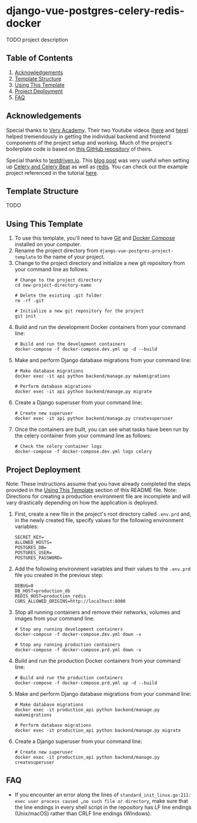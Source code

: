 django-vue-postgres-celery-redis-docker
===========
TODO project description

## Table of Contents
1. [Acknowledgements](#acknowledgements)
2. [Template Structure](#template-structure)
3. [Using This Template](#using-this-template)
4. [Project Deployment](#project-deployment)
5. [FAQ](#faq)

## Acknowledgements
Special thanks to [Very Academy](https://www.youtube.com/channel/UC1mxuk7tuQT2D0qTMgKji3w). Their two Youtube videos ([here](https://www.youtube.com/watch?v=KFO8atMJ4Eg) and [here](https://www.youtube.com/watch?v=iuZViCeW0JM)) helped tremendously in getting the individual backend and frontend components of the project setup and working. Much of the project's boilerplate code is based on [this GitHub repository](https://github.com/veryacademy/YT-Vue-Django-Auth-JWT) of theirs.

Special thanks to [testdriven.io](https://testdriven.io/). This [blog post](https://testdriven.io/blog/django-celery-periodic-tasks/) was very useful when setting up [Celery and Celery Beat](https://docs.celeryproject.org/en/stable/) as well as [redis](https://redis.io/). You can check out the example project referenced in the tutorial [here](https://github.com/testdrivenio/django-celery-beat).

## Template Structure
TODO

## Using This Template
1. To use this template, you'll need to have [Git](https://git-scm.com/downloads/) and [Docker Compose](https://docs.docker.com/compose/install/) installed on your computer.
2. Rename the project directory from `django-vue-postgres-project-template` to the name of your project.
3. Change to the project directory and initialize a new git repository from your command line as follows:
   ```
   # Change to the project directory
   cd new-project-directory-name
   
   # Delete the existing .git folder
   rm -rf .git
   
   # Initialize a new git repository for the project
   git init
   ```
4. Build and run the development Docker containers from your command line:
   ```
   # Build and run the development containers
   docker-compose -f docker-compose.dev.yml up -d --build
   ```
5. Make and perform Django database migrations from your command line:
   ```
   # Make database migrations
   docker exec -it api python backend/manage.py makemigrations
   
   # Perform database migrations
   docker exec -it api python backend/manage.py migrate
   ```
6. Create a Django superuser from your command line:
   ```
   # Create new superuser
   docker exec -it api python backend/manage.py createsuperuser
   ```
7. Once the containers are built, you can see what tasks have been run by the celery container from your command line as follows:
   ```
   # Check the celery container logs
   docker-compose -f docker-compose.dev.yml logs celery
   ```

## Project Deployment
Note: These instructions assume that you have already completed the steps provided in the [Using This Template](#using-this-template) section of this README file.
Note: Directions for creating a production environment file are incomplete and will vary drastically depending on how the application is deployed.
1. First, create a new file in the project's root directory called `.env.prd` and, in the newly created file, specify values for the following environment variables:
   ```
   SECRET_KEY=
   ALLOWED_HOSTS=
   POSTGRES_DB=
   POSTGRES_USER=
   POSTGRES_PASSWORD=
   ```
2. Add the following environment variables and their values to the `.env.prd` file you created in the previous step:
   ```
   DEBUG=0
   DB_HOST=production_db
   REDIS_HOST=production_redis
   CORS_ALLOWED_ORIGINS=http://localhost:8000
   ```
3. Stop all running containers and remove their networks, volumes and images from your command line:
   ```
   # Stop any running development containers
   docker-compose -f docker-compose.dev.yml down -v
   
   # Stop any running production containers
   docker-compose -f docker-compose.prd.yml down -v
   ```
4. Build and run the production Docker containers from your command line:
   ```
   # Build and run the production containers
   docker-compose -f docker-compose.prd.yml up -d --build
   ```
5. Make and perform Django database migrations from your command line:
   ```
   # Make database migrations
   docker exec -it production_api python backend/manage.py makemigrations
   
   # Perform database migrations
   docker exec -it production_api python backend/manage.py migrate
   ```
6. Create a Django superuser from your command line:
   ```
   # Create new superuser
   docker exec -it production_api python backend/manage.py createsuperuser
   ```

## FAQ
- If you encounter an error along the lines of `standard_init_linux.go:211: exec user process caused „no such file or directory`, make sure that the line endings in every shell script in the repository has LF line endings (Unix/macOS) rather than CRLF line endings (Windows).
